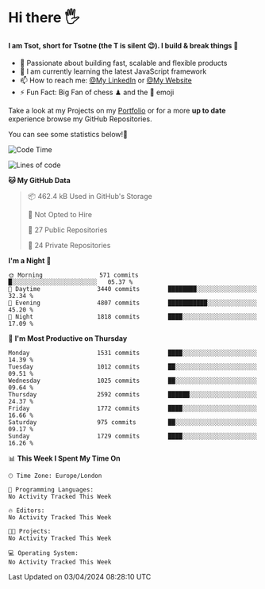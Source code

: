 # Hi there :raised_hand_with_fingers_splayed:
#### I am Tsot, short for Tsotne (the T is silent :wink:). I build & break things :space_invader:
- :telescope: Passionate about building fast, scalable and flexible products
- :seedling: I am currently learning the latest JavaScript framework 
- :mailbox: How to reach me: [@My LinkedIn](https://www.linkedin.com/in/tsotne-gvadzabia/) or [@My Website](https://tsotne.co.uk/contact)
- :zap: Fun Fact: Big Fan of chess ♟ and the 👾 emoji

Take a look at my Projects on my [Portfolio](https://tsotne.co.uk/) or for a more **up to date** experience browse my GitHub Repositories.

You can see some statistics below!:space_invader:
<!--START_SECTION:waka-->
![Code Time](http://img.shields.io/badge/Code%20Time-761%20hrs%202%20mins-blue)

![Lines of code](https://img.shields.io/badge/From%20Hello%20World%20I%27ve%20Written-5.0%20million%20lines%20of%20code-blue)

**🐱 My GitHub Data** 

> 📦 462.4 kB Used in GitHub's Storage 
 > 
> 🚫 Not Opted to Hire
 > 
> 📜 27 Public Repositories 
 > 
> 🔑 24 Private Repositories 
 > 
**I'm a Night 🦉** 

```text
🌞 Morning                571 commits         █░░░░░░░░░░░░░░░░░░░░░░░░   05.37 % 
🌆 Daytime                3440 commits        ████████░░░░░░░░░░░░░░░░░   32.34 % 
🌃 Evening                4807 commits        ███████████░░░░░░░░░░░░░░   45.20 % 
🌙 Night                  1818 commits        ████░░░░░░░░░░░░░░░░░░░░░   17.09 % 
```
📅 **I'm Most Productive on Thursday** 

```text
Monday                   1531 commits        ████░░░░░░░░░░░░░░░░░░░░░   14.39 % 
Tuesday                  1012 commits        ██░░░░░░░░░░░░░░░░░░░░░░░   09.51 % 
Wednesday                1025 commits        ██░░░░░░░░░░░░░░░░░░░░░░░   09.64 % 
Thursday                 2592 commits        ██████░░░░░░░░░░░░░░░░░░░   24.37 % 
Friday                   1772 commits        ████░░░░░░░░░░░░░░░░░░░░░   16.66 % 
Saturday                 975 commits         ██░░░░░░░░░░░░░░░░░░░░░░░   09.17 % 
Sunday                   1729 commits        ████░░░░░░░░░░░░░░░░░░░░░   16.26 % 
```


📊 **This Week I Spent My Time On** 

```text
🕑︎ Time Zone: Europe/London

💬 Programming Languages: 
No Activity Tracked This Week

🔥 Editors: 
No Activity Tracked This Week

🐱‍💻 Projects: 
No Activity Tracked This Week

💻 Operating System: 
No Activity Tracked This Week
```


 Last Updated on 03/04/2024 08:28:10 UTC
<!--END_SECTION:waka-->
